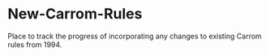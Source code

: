 # New-Carrom-Rules
Place to track the progress of incorporating any changes to existing Carrom rules from 1994. 
